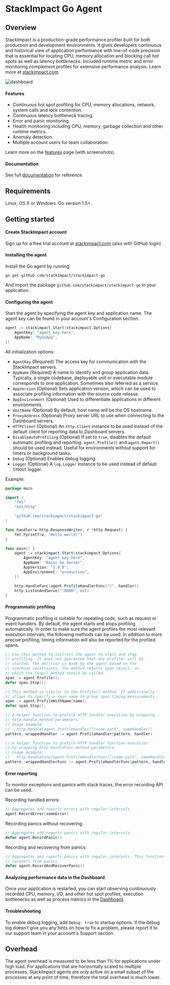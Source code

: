 # StackImpact Go Agent

## Overview

StackImpact is a production-grade performance profiler built for both production and development environments. It gives developers continuous and historical view of application performance with line-of-code precision that is essential for locating CPU, memory allocation and blocking call hot spots as well as latency bottlenecks. Included runtime metric and error monitoring complement profiles for extensive performance analysis. Learn more at [stackimpact.com](https://stackimpact.com/).

![dashboard](https://stackimpact.com/img/readme/hotspots-cpu-1.5-go.png)

#### Features

* Continuous hot spot profiling for CPU, memory allocations, network, system calls and lock contention.
* Continuous latency bottleneck tracing.
* Error and panic monitoring.
* Health monitoring including CPU, memory, garbage collection and other runtime metrics.
* Anomaly detection.
* Multiple account users for team collaboration.

Learn more on the [features](https://stackimpact.com/features/) page (with screenshots).


#### Documentation

See full [documentation](https://stackimpact.com/docs/) for reference.



## Requirements

Linux, OS X or Windows. Go version 1.5+.


## Getting started


#### Create StackImpact account

Sign up for a free trial account at [stackimpact.com](https://stackimpact.com) (also with GitHub login).


#### Installing the agent

Install the Go agent by running

```
go get github.com/stackimpact/stackimpact-go
```

And import the package `github.com/stackimpact/stackimpact-go` in your application.


#### Configuring the agent

Start the agent by specifying the agent key and application name. The agent key can be found in your account's Configuration section.

```go
agent := stackimpact.Start(stackimpact.Options{
	AgentKey: "agent key here",
	AppName: "MyGoApp",
})
```

All initialization options:

* `AgentKey` (Required) The access key for communication with the StackImpact servers.
* `AppName` (Required) A name to identify and group application data. Typically, a single codebase, deployable unit or executable module corresponds to one application. Sometimes also referred as a service.
* `AppVersion` (Optional) Sets application version, which can be used to associate profiling information with the source code release.
* `AppEnvironment` (Optional) Used to differentiate applications in different environments.
* `HostName` (Optional) By default, host name will be the OS hostname.
* `ProxyAddress` (Optional) Proxy server URL to use when connecting to the Dashboard servers.
* `HTTPClient` (Optional) An `http.Client` instance to be used instead of the default client for reporting data to Dashboard servers.
* `DisableAutoProfiling` (Optional) If set to `true`, disables the default automatic profiling and reporting. `agent.Profile()` and `agent.Report()` should be used instead. Useful for environments without support for timers or background tasks.
* `Debug` (Optional) Enables debug logging.
* `Logger` (Optional) A `log.Logger` instance to be used instead of default `STDOUT` logger.



Example:

```go
package main

import (
	"fmt"
	"net/http"

	"github.com/stackimpact/stackimpact-go"
)

func handler(w http.ResponseWriter, r *http.Request) {
	fmt.Fprintf(w, "Hello world!")
}

func main() {
	agent := stackimpact.Start(stackimpact.Options{
		AgentKey: "agent key here",
		AppName: "Basic Go Server",
		AppVersion: "1.0.0",
		AppEnvironment: "production",
	})

	http.HandleFunc(agent.ProfileHandlerFunc("/", handler)) 
	http.ListenAndServe(":8080", nil)
}
```

#### Programmatic profiling

Programmatic profiling is suitable for repeating code, such as request or event handlers. By default, the agent starts and stops profiling automatically. In order to make sure the agent profiles the most relevant execution intervals, the following methods can be used. In addition to more precise profiling, timing information will also be reported for the profiled spans.

```go
// Use this method to instruct the agent to start and stop 
// profiling. It does not guarantee that any profiler will be 
// started. The decision is made by the agent based on the 
// overhead constraints. The method returns Span object, on 
// which the Stop() method should be called. 
span := agent.Profile();
defer span.Stop();
```

```go
// This method is similar to the Profile() method. It additionally
// allows to specify a span name to group span timing measurements.
span := agent.ProfileWithName(name);
defer span.Stop();
```

```go
// A helper function to profile HTTP handler execution by wrapping 
// http.Handle method parameters.
// Usage example:
//   http.Handle(agent.ProfileHandler("/some-path", someHandler))
pattern, wrappedHandler := agent.ProfileHandler(pattern, handler)
```

```go
// A helper function to profile HTTP handler function execution 
// by wrapping http.HandleFunc method parameters.
// Usage example:
//   http.HandleFunc(agent.ProfileHandlerFunc("/some-path", someHandlerFunc))
pattern, wrappedHandlerFunc := agent.ProfileHandlerFunc(pattern, handlerFunc)
```


#### Error reporting

To monitor exceptions and panics with stack traces, the error recording API can be used.

Recording handled errors:

```go
// Aggregates and reports errors with regular intervals.
agent.RecordError(someError)
```

Recording panics without recovering:

```go
// Aggregates and reports panics with regular intervals.
defer agent.RecordPanic()
```

Recording and recovering from panics:

```go
// Aggregates and reports panics with regular intervals. This function also
// recovers from panics.
defer agent.RecordAndRecoverPanic()
```


#### Analyzing performance data in the Dashboard

Once your application is restarted, you can start observing continuously recorded CPU, memory, I/O, and other hot spot profiles, execution bottlenecks as well as process metrics in the [Dashboard](https://dashboard.stackimpact.com/).


#### Troubleshooting

To enable debug logging, add `Debug: true` to startup options. If the debug log doesn't give you any hints on how to fix a problem, please report it to our support team in your account's Support section.


## Overhead

The agent overhead is measured to be less than 1% for applications under high load. For applications that are horizontally scaled to multiple processes, StackImpact agents are only active on a small subset of the processes at any point of time, therefore the total overhead is much lower.
